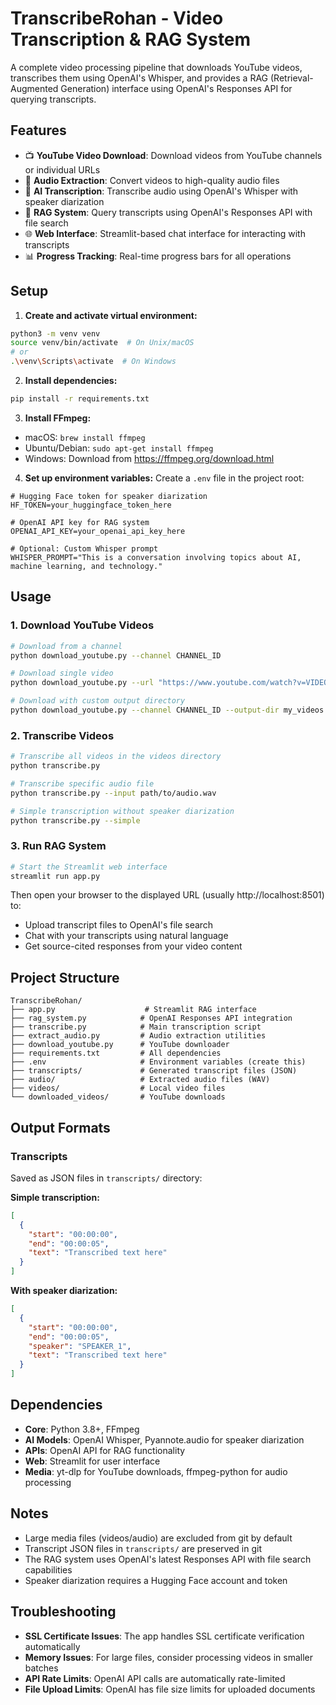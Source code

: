 # TranscribeRohan - Video Transcription & RAG System

A complete video processing pipeline that downloads YouTube videos, transcribes them using OpenAI's Whisper, and provides a RAG (Retrieval-Augmented Generation) interface using OpenAI's Responses API for querying transcripts.

## Features

- 📺 **YouTube Video Download**: Download videos from YouTube channels or individual URLs
- 🎵 **Audio Extraction**: Convert videos to high-quality audio files
- 📝 **AI Transcription**: Transcribe audio using OpenAI's Whisper with speaker diarization
- 🤖 **RAG System**: Query transcripts using OpenAI's Responses API with file search
- 🌐 **Web Interface**: Streamlit-based chat interface for interacting with transcripts
- 📊 **Progress Tracking**: Real-time progress bars for all operations

## Setup

1. **Create and activate virtual environment:**
```bash
python3 -m venv venv
source venv/bin/activate  # On Unix/macOS
# or
.\venv\Scripts\activate  # On Windows
```

2. **Install dependencies:**
```bash
pip install -r requirements.txt
```

3. **Install FFmpeg:**
- macOS: `brew install ffmpeg`
- Ubuntu/Debian: `sudo apt-get install ffmpeg`
- Windows: Download from https://ffmpeg.org/download.html

4. **Set up environment variables:**
Create a `.env` file in the project root:
```env
# Hugging Face token for speaker diarization
HF_TOKEN=your_huggingface_token_here

# OpenAI API key for RAG system
OPENAI_API_KEY=your_openai_api_key_here

# Optional: Custom Whisper prompt
WHISPER_PROMPT="This is a conversation involving topics about AI, machine learning, and technology."
```

## Usage

### 1. Download YouTube Videos

```bash
# Download from a channel
python download_youtube.py --channel CHANNEL_ID

# Download single video
python download_youtube.py --url "https://www.youtube.com/watch?v=VIDEO_ID"

# Download with custom output directory
python download_youtube.py --channel CHANNEL_ID --output-dir my_videos
```

### 2. Transcribe Videos

```bash
# Transcribe all videos in the videos directory
python transcribe.py

# Transcribe specific audio file
python transcribe.py --input path/to/audio.wav

# Simple transcription without speaker diarization
python transcribe.py --simple
```

### 3. Run RAG System

```bash
# Start the Streamlit web interface
streamlit run app.py
```

Then open your browser to the displayed URL (usually http://localhost:8501) to:
- Upload transcript files to OpenAI's file search
- Chat with your transcripts using natural language
- Get source-cited responses from your video content

## Project Structure

```
TranscribeRohan/
├── app.py                    # Streamlit RAG interface
├── rag_system.py            # OpenAI Responses API integration
├── transcribe.py            # Main transcription script
├── extract_audio.py         # Audio extraction utilities
├── download_youtube.py      # YouTube downloader
├── requirements.txt         # All dependencies
├── .env                     # Environment variables (create this)
├── transcripts/             # Generated transcript files (JSON)
├── audio/                   # Extracted audio files (WAV)
├── videos/                  # Local video files
└── downloaded_videos/       # YouTube downloads
```

## Output Formats

### Transcripts
Saved as JSON files in `transcripts/` directory:

**Simple transcription:**
```json
[
  {
    "start": "00:00:00",
    "end": "00:00:05", 
    "text": "Transcribed text here"
  }
]
```

**With speaker diarization:**
```json
[
  {
    "start": "00:00:00",
    "end": "00:00:05",
    "speaker": "SPEAKER_1", 
    "text": "Transcribed text here"
  }
]
```

## Dependencies

- **Core**: Python 3.8+, FFmpeg
- **AI Models**: OpenAI Whisper, Pyannote.audio for speaker diarization
- **APIs**: OpenAI API for RAG functionality
- **Web**: Streamlit for user interface
- **Media**: yt-dlp for YouTube downloads, ffmpeg-python for audio processing

## Notes

- Large media files (videos/audio) are excluded from git by default
- Transcript JSON files in `transcripts/` are preserved in git
- The RAG system uses OpenAI's latest Responses API with file search capabilities
- Speaker diarization requires a Hugging Face account and token

## Troubleshooting

- **SSL Certificate Issues**: The app handles SSL certificate verification automatically
- **Memory Issues**: For large files, consider processing videos in smaller batches
- **API Rate Limits**: OpenAI API calls are automatically rate-limited
- **File Upload Limits**: OpenAI has file size limits for uploaded documents 